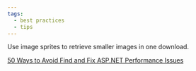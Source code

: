 ```yaml
---
tags:
  - best practices
  - tips
---
```


Use image sprites to retrieve smaller images in one download.

[50 Ways to Avoid Find and Fix ASP.NET Performance Issues](https://www.red-gate.com/library/50-ways-to-avoid-find-and-fix-asp-net-performance-issues)